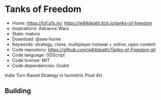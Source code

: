 # Tanks of Freedom

- Home: https://tof.p1x.in/, https://w84death.itch.io/tanks-of-freedom
- Inspirations: Advance Wars
- State: mature
- Download: @see-home
- Keywords: strategy, clone, multiplayer hotseat + online, open content
- Code repository: https://github.com/w84death/Tanks-of-Freedom.git
- Code language: GDScript
- Code license: MIT
- Code dependencies: Godot

Indie Turn Based Strategy in Isometric Pixel Art.

## Building
